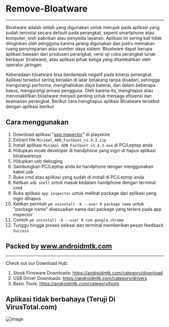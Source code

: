 # Remove-Bloatware
_______________________________
Bloatware adalah istilah yang digunakan untuk merujuk pada aplikasi yang sudah terinstal secara default pada perangkat, seperti smartphone atau komputer, oleh pabrikan atau penyedia layanan. Aplikasi ini sering kali tidak diinginkan oleh pengguna karena jarang digunakan dan justru memakan ruang penyimpanan atau sumber daya sistem. Bloatware dapat berupa aplikasi bawaan dari produsen perangkat, versi uji coba perangkat lunak berbayar (trialware), atau aplikasi pihak ketiga yang ditambahkan oleh operator jaringan.

Keberadaan bloatware bisa berdampak negatif pada kinerja perangkat. Aplikasi tersebut sering berjalan di latar belakang tanpa disadari, sehingga mengurangi performa, menghabiskan daya baterai, dan dalam beberapa kasus, mengurangi privasi pengguna. Oleh karena itu, menghapus atau menonaktifkan bloatware menjadi penting untuk menjaga efisiensi dan keamanan perangkat. Berikut cara menghapus aplikasi Bloatware tersebut dengan aplikasi berikut

## Cara menggunakan
1. Download aplikasi "<a href="https://play.google.com/store/apps/details?id=com.jgba.appinspector&hl=id&pli=1">app inspector</a>" di playstore
2. Extract file `Minimal_ADB_Fastboot_v1.4.3.zip`
3. Install aplikasi `Minimal ADB Fastboot v1.4.3.exe` di PC/Leptop anda
4. Hidupkan mode developer di handphone yang ingin di hapus aplikasi bloatwarenya
5. Hidupkan usb debuging
6. Sambungkan PC/Leptop anda ke handphone dengan menggunakan kabel usb
7. Buka cmd atau aplikasi yang sudah di install di PC/Leptop anda
8. Ketikan `adb shell` untuk masuk kedalam handphone dengan terminal cmd
9. Buka aplikasi `app inspector` untuk melihat package dari aplikasi yang ingin dihapus
10. Ketikan perintah `pm uninstall -k --user 0 package name` untuk "package name" disesuaikan nama dari package yang tertera pada app inspector
11. Contoh `pm uninstall -k --user 0 com.google.chrome`
12. Tunggu hingga proses selesai dan terminal memberikan pesan feedback `Success`


## Packed by www.androidmtk.com
_______________________________

Check out our Download Hub:

1. Stock Firmware Downloads: https://androidmtk.com/category/download
2. USB Driver Downloads: https://androidmtk.com/category/drivers
3. Basic Tools: https://androidmtk.com/category/tools

## Aplikasi tidak berbahaya (Teruji Di VirusTotal.com)
![image](https://github.com/user-attachments/assets/c508f677-3851-4757-ace9-7ef1c9134660)

